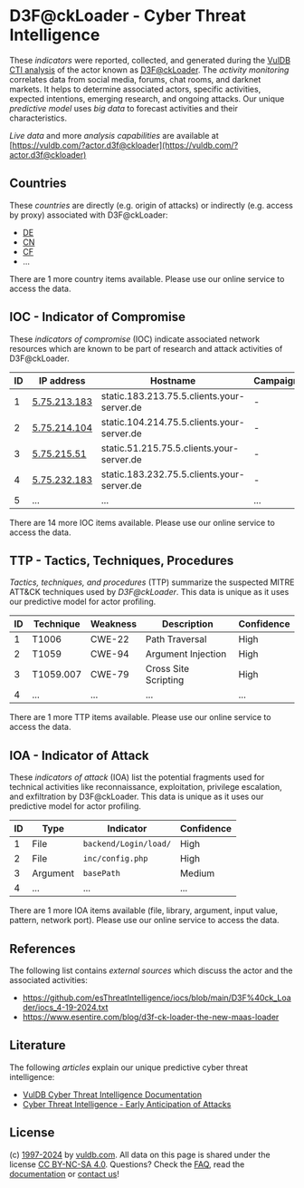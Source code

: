 # D3F@ckLoader - Cyber Threat Intelligence

These _indicators_ were reported, collected, and generated during the [VulDB CTI analysis](https://vuldb.com/?kb.cti) of the actor known as [D3F@ckLoader](https://vuldb.com/?actor.d3f@ckloader). The _activity monitoring_ correlates data from social media, forums, chat rooms, and darknet markets. It helps to determine associated actors, specific activities, expected intentions, emerging research, and ongoing attacks. Our unique _predictive model_ uses _big data_ to forecast activities and their characteristics.

_Live data_ and more _analysis capabilities_ are available at [https://vuldb.com/?actor.d3f@ckloader](https://vuldb.com/?actor.d3f@ckloader)

## Countries

These _countries_ are directly (e.g. origin of attacks) or indirectly (e.g. access by proxy) associated with D3F@ckLoader:

* [DE](https://vuldb.com/?country.de)
* [CN](https://vuldb.com/?country.cn)
* [CF](https://vuldb.com/?country.cf)
* ...

There are 1 more country items available. Please use our online service to access the data.

## IOC - Indicator of Compromise

These _indicators of compromise_ (IOC) indicate associated network resources which are known to be part of research and attack activities of D3F@ckLoader.

ID | IP address | Hostname | Campaign | Confidence
-- | ---------- | -------- | -------- | ----------
1 | [5.75.213.183](https://vuldb.com/?ip.5.75.213.183) | static.183.213.75.5.clients.your-server.de | - | High
2 | [5.75.214.104](https://vuldb.com/?ip.5.75.214.104) | static.104.214.75.5.clients.your-server.de | - | High
3 | [5.75.215.51](https://vuldb.com/?ip.5.75.215.51) | static.51.215.75.5.clients.your-server.de | - | High
4 | [5.75.232.183](https://vuldb.com/?ip.5.75.232.183) | static.183.232.75.5.clients.your-server.de | - | High
5 | ... | ... | ... | ...

There are 14 more IOC items available. Please use our online service to access the data.

## TTP - Tactics, Techniques, Procedures

_Tactics, techniques, and procedures_ (TTP) summarize the suspected MITRE ATT&CK techniques used by _D3F@ckLoader_. This data is unique as it uses our predictive model for actor profiling.

ID | Technique | Weakness | Description | Confidence
-- | --------- | -------- | ----------- | ----------
1 | T1006 | CWE-22 | Path Traversal | High
2 | T1059 | CWE-94 | Argument Injection | High
3 | T1059.007 | CWE-79 | Cross Site Scripting | High
4 | ... | ... | ... | ...

There are 1 more TTP items available. Please use our online service to access the data.

## IOA - Indicator of Attack

These _indicators of attack_ (IOA) list the potential fragments used for technical activities like reconnaissance, exploitation, privilege escalation, and exfiltration by D3F@ckLoader. This data is unique as it uses our predictive model for actor profiling.

ID | Type | Indicator | Confidence
-- | ---- | --------- | ----------
1 | File | `backend/Login/load/` | High
2 | File | `inc/config.php` | High
3 | Argument | `basePath` | Medium
4 | ... | ... | ...

There are 1 more IOA items available (file, library, argument, input value, pattern, network port). Please use our online service to access the data.

## References

The following list contains _external sources_ which discuss the actor and the associated activities:

* https://github.com/esThreatIntelligence/iocs/blob/main/D3F%40ck_Loader/iocs_4-19-2024.txt
* https://www.esentire.com/blog/d3f-ck-loader-the-new-maas-loader

## Literature

The following _articles_ explain our unique predictive cyber threat intelligence:

* [VulDB Cyber Threat Intelligence Documentation](https://vuldb.com/?kb.cti)
* [Cyber Threat Intelligence - Early Anticipation of Attacks](https://www.scip.ch/en/?labs.20201022)

## License

(c) [1997-2024](https://vuldb.com/?kb.changelog) by [vuldb.com](https://vuldb.com/?kb.about). All data on this page is shared under the license [CC BY-NC-SA 4.0](https://creativecommons.org/licenses/by-nc-sa/4.0/). Questions? Check the [FAQ](https://vuldb.com/?kb.faq), read the [documentation](https://vuldb.com/?kb) or [contact us](https://vuldb.com/?contact)!

